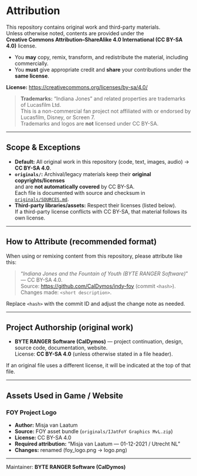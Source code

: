 # Attribution

This repository contains original work and third-party materials.  
Unless otherwise noted, contents are provided under the  
**Creative Commons Attribution–ShareAlike 4.0 International (CC BY-SA 4.0)** license.

- You **may** copy, remix, transform, and redistribute the material, including commercially.  
- You **must** give appropriate credit and **share** your contributions under the **same license**.  

**License:** https://creativecommons.org/licenses/by-sa/4.0/

> **Trademarks:** “Indiana Jones” and related properties are trademarks of Lucasfilm Ltd.  
> This is a non-commercial fan project not affiliated with or endorsed by Lucasfilm, Disney, or Screen 7.  
> Trademarks and logos are **not** licensed under CC BY-SA.

---

## Scope & Exceptions

- **Default:** All original work in this repository (code, text, images, audio) → **CC BY-SA 4.0**.  
- **`originals/`:** Archival/legacy materials keep their **original copyrights/licenses**  
  and are **not automatically covered** by CC BY-SA.  
  Each file is documented with source and checksum in  
  [`originals/SOURCES.md`](originals/SOURCES.md).  
- **Third-party libraries/assets:** Respect their licenses (listed below).  
  If a third-party license conflicts with CC BY-SA, that material follows its own license.

---

## How to Attribute (recommended format)

When using or remixing content from this repository, please attribute like this:

> “*Indiana Jones and the Fountain of Youth (BYTE RANGER Software)*” — CC BY-SA 4.0.  
> Source: https://github.com/CalDymos/indy-foy (commit `<hash>`).  
> Changes made: `<short description>`.

Replace `<hash>` with the commit ID and adjust the change note as needed.

---

## Project Authorship (original work)

- **BYTE RANGER Software (CalDymos)** — project continuation, design, source code, documentation, website.  
  License: **CC BY-SA 4.0** (unless otherwise stated in a file header).  

If an original file uses a different license, it will be indicated at the top of that file.

---

## Assets Used in Game / Website

### FOY Project Logo
- **Author:** Misja van Laatum  
- **Source:** FOY asset bundle (`originals/IJatFoY Graphics MvL.zip`)  
- **License:** CC BY-SA 4.0  
- **Required attribution:** “Misja van Laatum — 01-12-2021 / Utrecht NL”  
- **Changes:** renamed (foy_logo.png → logo.png)

---

Maintainer: **BYTE RANGER Software (CalDymos)**
